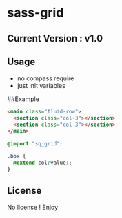 sass-grid
=========

## Current Version : v1.0

## Usage
- no compass require
- just init variables

##Example 
```html
<main class="fluid-row">
  <section class="col-3"></section>
  <section class="col-3"></section>
</main>
```

```scss
@import "sq_grid";

.box {
  @extend col(value);
}
```

## License
No license ! Enjoy
